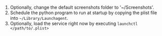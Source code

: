1. Optionally, change the default screenshots folder to '~/Screenshots'.
2. Schedule the python program to run at startup by copying the plist file into `~/Library/Launchagent`.
3. Optionally, load the service right now by executing `launchctl </path/to/.plist>`
